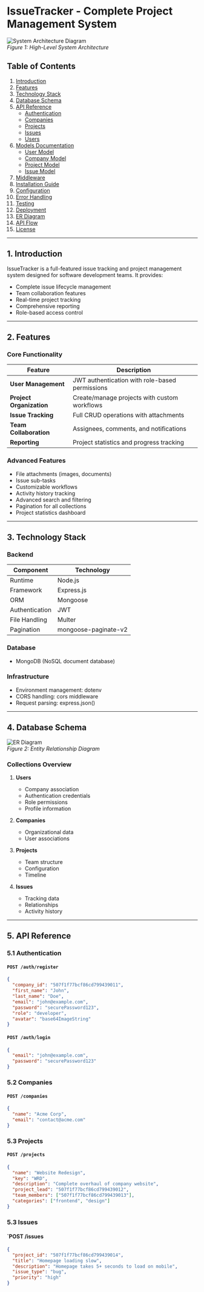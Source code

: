 # IssueTracker - Complete Project Management System

![System Architecture Diagram](./system-architecture.png)  
*Figure 1: High-Level System Architecture*

## Table of Contents
1. [Introduction](#1-introduction)
2. [Features](#2-features)
3. [Technology Stack](#3-technology-stack)
4. [Database Schema](#4-database-schema)
5. [API Reference](#5-api-reference)
   - [Authentication](#51-authentication)
   - [Companies](#52-companies)
   - [Projects](#53-projects)
   - [Issues](#54-issues)
   - [Users](#55-users)
6. [Models Documentation](#6-models-documentation)
   - [User Model](#61-user-model)
   - [Company Model](#62-company-model)
   - [Project Model](#63-project-model)
   - [Issue Model](#64-issue-model)
7. [Middleware](#7-middleware)
8. [Installation Guide](#8-installation-guide)
9. [Configuration](#9-configuration)
10. [Error Handling](#10-error-handling)
11. [Testing](#11-testing)
12. [Deployment](#12-deployment)
13. [ER Diagram](#13-er-diagram)
14. [API Flow](#14-api-flow)
15. [License](#15-license)

---

## 1. Introduction
IssueTracker is a full-featured issue tracking and project management system designed for software development teams. It provides:

- Complete issue lifecycle management
- Team collaboration features
- Real-time project tracking
- Comprehensive reporting
- Role-based access control

---

## 2. Features
### Core Functionality
| Feature | Description |
|---------|-------------|
| **User Management** | JWT authentication with role-based permissions |
| **Project Organization** | Create/manage projects with custom workflows |
| **Issue Tracking** | Full CRUD operations with attachments |
| **Team Collaboration** | Assignees, comments, and notifications |
| **Reporting** | Project statistics and progress tracking |

### Advanced Features
- File attachments (images, documents)
- Issue sub-tasks
- Customizable workflows
- Activity history tracking
- Advanced search and filtering
- Pagination for all collections
- Project statistics dashboard

---

## 3. Technology Stack
### Backend
| Component | Technology |
|-----------|------------|
| Runtime | Node.js |
| Framework | Express.js |
| ORM | Mongoose |
| Authentication | JWT |
| File Handling | Multer |
| Pagination | mongoose-paginate-v2 |

### Database
- MongoDB (NoSQL document database)

### Infrastructure
- Environment management: dotenv
- CORS handling: cors middleware
- Request parsing: express.json()

---

## 4. Database Schema
![ER Diagram](./er-diagram.png)  
*Figure 2: Entity Relationship Diagram*

### Collections Overview
1. **Users**
   - Company association
   - Authentication credentials
   - Role permissions
   - Profile information

2. **Companies**
   - Organizational data
   - User associations

3. **Projects**
   - Team structure
   - Configuration
   - Timeline

4. **Issues**
   - Tracking data
   - Relationships
   - Activity history

---

## 5. API Reference
### 5.1 Authentication
#### `POST /auth/register`
```json
{
  "company_id": "507f1f77bcf86cd799439011",
  "first_name": "John",
  "last_name": "Doe",
  "email": "john@example.com",
  "password": "securePassword123",
  "role": "developer",
  "avatar": "base64ImageString"
}
```
#### `POST /auth/login`
```json
{
  "email": "john@example.com",
  "password": "securePassword123"
}
```

### 5.2 Companies
#### `POST /companies`
```json
{
  "name": "Acme Corp",
  "email": "contact@acme.com"
}
```

### 5.3 Projects
#### `POST /projects`
```json
{
  "name": "Website Redesign",
  "key": "WRD",
  "description": "Complete overhaul of company website",
  "project_lead": "507f1f77bcf86cd799439012",
  "team_members": ["507f1f77bcf86cd799439013"],
  "categories": ["frontend", "design"]
}
```

### 5.3 Issues
#### `POST /issues
```json
{
  "project_id": "507f1f77bcf86cd799439014",
  "title": "Homepage loading slow",
  "description": "Homepage takes 5+ seconds to load on mobile",
  "issue_type": "bug",
  "priority": "high"
}
```
